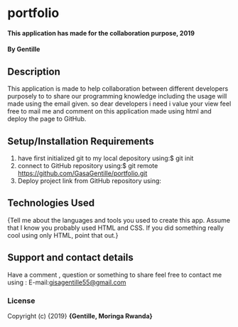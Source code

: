 # portfolio
#### This application has made for the collaboration purpose, 2019
####  **By Gentille**
## Description
This application is made to help collaboration between different developers purposely to to share our programming knowledge including the usage will made using the email given. so dear developers i need i value your view feel free to mail me and comment on this application made using html and deploy the page to GitHub.
## Setup/Installation Requirements
1. have first initialized git to my local depository using:$ git init
2. connect to GitHub repository using:$ git remote https://github.com/GasaGentille/portfolio.git
3. Deploy project link from GitHub repository using:
## Technologies Used
{Tell me about the languages and tools you used to create this app. Assume that I know you probably used HTML and CSS. If you did something really cool using only HTML, point that out.}
## Support and contact details
Have a comment , question or something to share  feel free to contact me using : E-mail:gisagentille55@gmail.com
### License
Copyright (c) {2019} **{Gentille, Moringa Rwanda}** 
